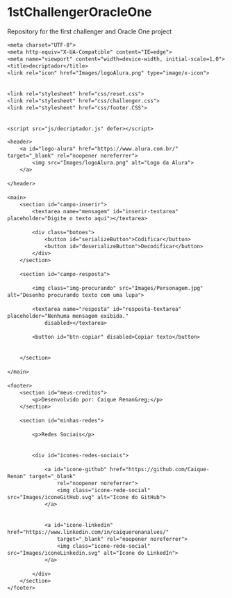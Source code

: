 # 1stChallengerOracleOne
Repository for the first challenger and Oracle One project
<!DOCTYPE html>
<html lang="pt-br">

<head>

    <meta charset="UTF-8">
    <meta http-equiv="X-UA-Compatible" content="IE=edge">
    <meta name="viewport" content="width=device-width, initial-scale=1.0">
    <title>decriptador</title>
    <link rel="icon" href="Images/logoAlura.png" type="image/x-icon">
    

    <link rel="stylesheet" href="css/reset.css">
    <link rel="stylesheet" href="css/challenger.css">
    <link rel="stylesheet" href="css/footer.CSS">
    

    <script src="js/decriptador.js" defer></script>
    
</head>

<body>

    <header>
        <a id="logo-alura" href="https://www.alura.com.br/" target="_blank" rel="noopener noreferrer">
            <img src="Images/logoAlura.png" alt="Logo da Alura">
        </a>

    </header>

    <main>
        <section id="campo-inserir">
            <textarea name="mensagem" id="inserir-textarea" placeholder="Digite o texto aqui"></textarea>

            <div class="botoes">
                <button id="serializeButton">Codificar</button>
                <button id="deserializeButton">Decodificar</button>
            </div>
        </section>

        <section id="campo-resposta">

            <img class="img-procurando" src="Images/Personagem.jpg" alt="Desenho procurando texto com uma lupa">

            <textarea name="resposta" id="resposta-textarea" placeholder="Nenhuma mensagem exibida."
                disabled></textarea>

            <button id="btn-copiar" disabled>Copiar texto</button>
            

        </section>

    </main>

    <footer>
        <section id="meus-creditos">
            <p>Desenvolvido por: Caique Renan&reg;</p>
        </section>

        <section id="minhas-redes">

            <p>Redes Sociais</p>

            
            <div id="icones-redes-sociais">

                <a id="icone-github" href="https://github.com/Caique-Renan" target="_blank"
                    rel="noopener noreferrer">
                    <img class="icone-rede-social" src="Images/iconeGitHub.svg" alt="Icone do GitHub">
                </a>

                
                <a id="icone-linkedin" href="https://www.linkedin.com/in/caiquerenanalves/"
                    target="_blank" rel="noopener noreferrer">
                    <img class="icone-rede-social" src="Images/iconeLinkedin.svg" alt="Icone do LinkedIn">
                </a>

            </div>
        </section>
    </footer>

</body>

</html>
